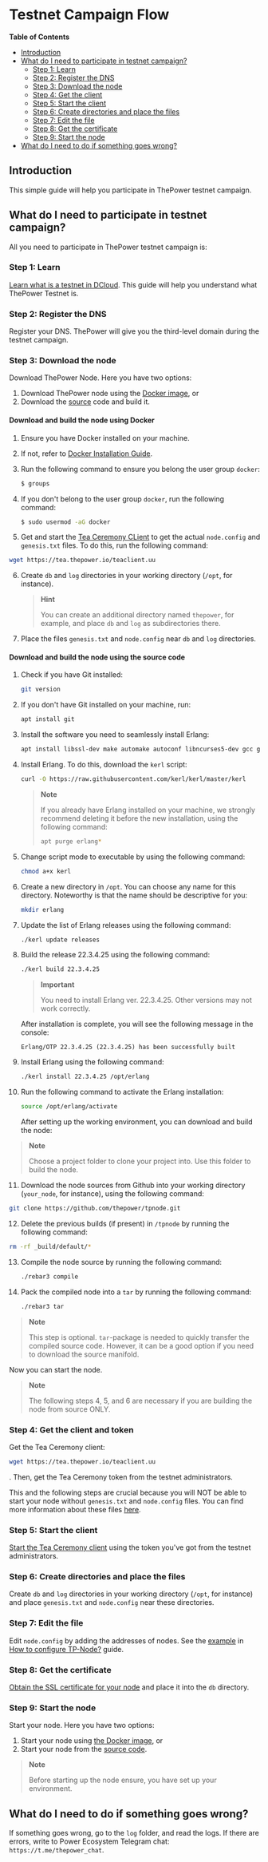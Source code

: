 # Testnet Campaign Flow

<!-- START doctoc generated TOC please keep comment here to allow auto update -->
<!-- DON'T EDIT THIS SECTION, INSTEAD RE-RUN doctoc TO UPDATE -->
**Table of Contents**

- [Introduction](#introduction)
- [What do I need to participate in testnet campaign?](#what-do-i-need-to-participate-in-testnet-campaign)
  - [Step 1: Learn](#step-1-learn)
  - [Step 2: Register the DNS](#step-2-register-the-dns)
  - [Step 3: Download the node](#step-3-download-the-node)
  - [Step 4: Get the client](#step-4-get-the-client)
  - [Step 5: Start the client](#step-5-start-the-client)
  - [Step 6: Create directories and place the files](#step-6-create-directories-and-place-the-files)
  - [Step 7: Edit the file](#step-7-edit-the-file)
  - [Step 8: Get the certificate](#step-8-get-the-certificate)
  - [Step 9: Start the node](#step-9-start-the-node)
- [What do I need to do if something goes wrong?](#what-do-i-need-to-do-if-something-goes-wrong)

<!-- END doctoc generated TOC please keep comment here to allow auto update -->


## Introduction

This simple guide will help you participate in ThePower testnet campaign.

## What do I need to participate in testnet campaign?

All you need to participate in ThePower testnet campaign is:

### Step 1: Learn

[Learn what is a testnet in DCloud](./Maintain/01-testnets-intro.md). This guide will help you understand what ThePower Testnet is.

### Step 2: Register the DNS

Register your DNS. ThePower will give you the third-level domain during the testnet campaign.

### Step 3: Download the node

Download ThePower Node. Here you have two options:

1. Download ThePower node using the [Docker image](https://hub.docker.com/r/thepowerio/tpnode), or
2. Download the [source](./Maintain/build-and-start-a-node/05-startingTpNode_source.md#downloading-and-building-the-node) code and build it.

#### Download and build the node using Docker

1. Ensure you have Docker installed on your machine.
2. If not, refer to [Docker Installation Guide](https://docs.docker.com/engine/install/).
3. Run the following command to ensure you belong the user group `docker`:

   ```bash
   $ groups
   ```

4. If you don't belong to the user group `docker`, run the following command:

   ```bash
   $ sudo usermod -aG docker
   ```

5. Get and start the [Tea Ceremony CLient](../03-get-and-start-tea-ceremony-client.md) to get the actual `node.config` and `genesis.txt` files. To do this, run the following command:

  ```bash
wget https://tea.thepower.io/teaclient.uu
  ```

6. Create `db` and `log` directories in your working directory (`/opt`, for instance).

   > **Hint**
   >
   > You can create an additional directory named `thepower`, for example, and place `db` and `log` as subdirectories there.

7. Place the files `genesis.txt` and `node.config` near `db` and `log` directories.

#### Download and build the node using the source code

1. Check if you have Git installed:

   ```bash
   git version
   ```
2. If you don't have Git installed on your machine, run:

   ```bash
   apt install git
   ```

3. Install the software you need to seamlessly install Erlang:

   ```bash
   apt install libssl-dev make automake autoconf libncurses5-dev gcc g++
   ```

4. Install Erlang. To do this, download the `kerl` script:

   ```bash
   curl -O https://raw.githubusercontent.com/kerl/kerl/master/kerl
   ```
   
   > **Note**
   >
   > If you already have Erlang installed on your machine, we strongly recommend deleting it before the new installation, using the following command:
   >
   > ```bash
   > apt purge erlang*
   > ```

5. Change script mode to executable by using the following command:

   ```bash
   chmod a+x kerl
   ```

6. Create a new directory in `/opt`. You can choose any name for this directory. Noteworthy is that the name should be descriptive for you:

   ```bash
   mkdir erlang
   ```
7. Update the list of Erlang releases using the following command:

   ```bash
   ./kerl update releases
   ```

8. Build the release 22.3.4.25 using the following command:

   ```bash
   ./kerl build 22.3.4.25
   ```

   > **Important**
   >
   > You need to install Erlang ver. 22.3.4.25. Other versions may not work correctly.

   After installation is complete, you will see the following message in the console:
  
      ```text
      Erlang/OTP 22.3.4.25 (22.3.4.25) has been successfully built
      ```

9. Install Erlang using the following command:

   ```bash
   ./kerl install 22.3.4.25 /opt/erlang
   ```

10. Run the following command to activate the Erlang installation:

    ```bash
    source /opt/erlang/activate
    ```

    After setting up the working environment, you can download and build the node:
  
   > **Note**
   >
   > Choose a project folder to clone your project into. Use this folder to build the node.

11. Download the node sources from Github into your working directory (`your_node`, for instance), using the following command:

   ```bash
   git clone https://github.com/thepower/tpnode.git
   ```

12. Delete the previous builds (if present) in `/tpnode` by running the following command:

   ```bash
   rm -rf _build/default/*
   ```

13. Compile the node source by running the following command:

    ```bash
    ./rebar3 compile
    ```
14. Pack the compiled node into a `tar` by running the following command:

    ```bash
    ./rebar3 tar
    ```

   > **Note**
   >
   > This step is optional. `tar`-package is needed to quickly transfer the compiled source code. However, it can be a good option if you need to download the source manifold.

Now you can start the node.

> **Note**
> 
> The following steps 4, 5, and 6 are necessary if you are building the node from source ONLY.

### Step 4: Get the client and token

Get the Tea Ceremony client:

```bash
wget https://tea.thepower.io/teaclient.uu
```

. Then, get the Tea Ceremony token from the testnet administrators.

This and the following steps are crucial because you will NOT be able to start your node without `genesis.txt` and `node.config` files. You can find more information about these files [here](./Maintain/build-and-start-a-node/01-tpNodeConfiguration.md).

### Step 5: Start the client

[Start the Tea Ceremony client](./Maintain/03-get-and-start-tea-ceremony-client.md#start-the-tea-ceremony-client) using the token you've got from the testnet administrators.

### Step 6: Create directories and place the files

Create `db` and `log` directories in your working directory (`/opt`, for instance) and place `genesis.txt` and `node.config` near these directories.

### Step 7: Edit the file

Edit `node.config` by adding the addresses of nodes. See the [example](https://doc.thepower.io/docs/build-and-start-a-node/tpNodeConfiguration#nodeconfig-example) in [How to configure TP-Node?](https://doc.thepower.io/docs/build-and-start-a-node/tpNodeConfiguration) guide.

### Step 8: Get the certificate

[Obtain the SSL certificate for your node](./Maintain/build-and-start-a-node/02-ssl-certs-for-node.md) and place it into the `db` directory.

### Step 9: Start the node

Start your node. Here you have two options:

1.  Start your node using [the Docker image](./Maintain/build-and-start-a-node/04-startingTpNode_docker.md#starting-the-node), or
2.  Start your node from the [source code](./Maintain/build-and-start-a-node/05-startingTpNode_source.md#starting-the-node).

> **Note**  
>
> Before starting up the node ensure, you have set up your environment.

## What do I need to do if something goes wrong?

If something goes wrong, go to the `log` folder, and read the logs. If there are errors, write to Power Ecosystem Telegram chat: `https://t.me/thepower_chat`.